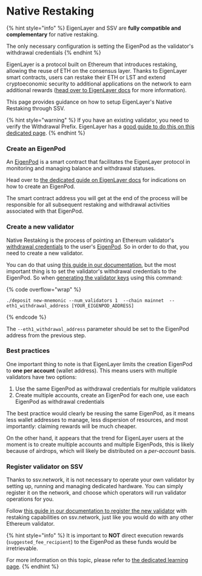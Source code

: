# Native Restaking

{% hint style="info" %}
EigenLayer and SSV are **fully compatible and complementary** for native restaking.

The only necessary configuration is setting the EigenPod as the validator's withdrawal credentials
{% endhint %}

EigenLayer is a protocol built on Ethereum that introduces restaking, allowing the reuse of ETH on the consensus layer. Thanks to EigenLayer smart contracts, users can restake their ETH or LST and extend cryptoeconomic security to additional applications on the network to earn additional rewards ([head over to EigenLayer docs](https://docs.eigenlayer.xyz/eigenlayer/overview/) for more information).

This page provides guidance on how to setup EigenLayer's Native Restaking through SSV.

{% hint style="warning" %}
If you have an existing validator, you need to verify the Withdrawal Prefix. EigenLayer has a [good guide to do this on this dedicated page](https://docs.eigenlayer.xyz/eigenlayer/restaking-guides/restaking-user-guide/native-restaking/validator-eligibility-withdrawal-prefix).
{% endhint %}

### Create an EigenPod

An [EigenPod](https://github.com/Layr-Labs/eigenlayer-contracts/blob/master/docs/core/EigenPodManager.md) is a smart contract that facilitates the EigenLayer protocol in monitoring and managing balance and withdrawal statuses.

Head over to [the dedicated guide on EigenLayer docs](https://docs.eigenlayer.xyz/eigenlayer/restaking-guides/restaking-user-guide/native-restaking/create-eigenpod/) for indications on how to create an EigenPod.

The smart contract address you will get at the end of the process will be responsible for all subsequent restaking and withdrawal activities associated with that EigenPod.

### Create a new validator

Native Restaking is the process of pointing an Ethereum validator's [withdrawal credentials](https://notes.ethereum.org/@launchpad/withdrawals-faq#Q-What-are-withdrawals) to the user's [EigenPod](https://docs.eigenlayer.xyz/eigenlayer/restaking-guides/restaking-user-guide/native-restaking/create-eigenpod/). So in order to do that, you need to create a new validator.

You can do that using [this guide in our documentation](../../validator-user-guides/validator-management/creating-a-new-validator.md), but the most important thing is to set the validator's withdrawal credentials to the EigenPod. So when [generating the validator keys](../../validator-user-guides/validator-management/creating-a-new-validator.md#generate-validator-keys) using this command:

{% code overflow="wrap" %}
```
./deposit new-mnemonic --num_validators 1  --chain mainnet  --eth1_withdrawal_address [YOUR_EIGENPOD_ADDRESS]
```
{% endcode %}

The `--eth1_withdrawal_address` parameter should be set to the EigenPod address from the previous step.

### Best practices

One important thing to note is that EigenLayer limits the creation EigenPod to **one per account** (wallet address). This means users with multiple validators have two options:

1. Use the same EigenPod as withdrawal credentials for multiple validators
2. Create multiple accounts, create an EigenPod for each one, use each EigenPod as withdrawal credentials

The best practice would clearly be reusing the same EigenPod, as it means less wallet addresses to manage, less dispersion of resources, and most importantly: claiming rewards will be much cheaper.

On the other hand, it appears that the trend for EigenLayer users at the moment is to create multiple accounts and multiple EigenPods, this is likely because of airdrops, which will likely be distributed on a _per-account_ basis.

### Register validator on SSV

Thanks to ssv.network, it is not necessary to operate your own validator by setting up, running and managing dedicated hardware. You can simply register it on the network, and choose which operators will run validator operations for you.

Follow [this guide in our documentation to register the new validator](../../validator-user-guides/validator-management/distributing-a-validator.md) with restaking capabilities on ssv.network, just like you would do with any other Ethereum validator.

{% hint style="info" %}
It is important to **NOT** direct execution rewards (`suggested_fee_recipient`) to the EigenPod as these funds would be irretrievable.

For more information on this topic, please refer to [the dedicated learning page](../../learn/stakers/validators/validator-rewards.md).
{% endhint %}
